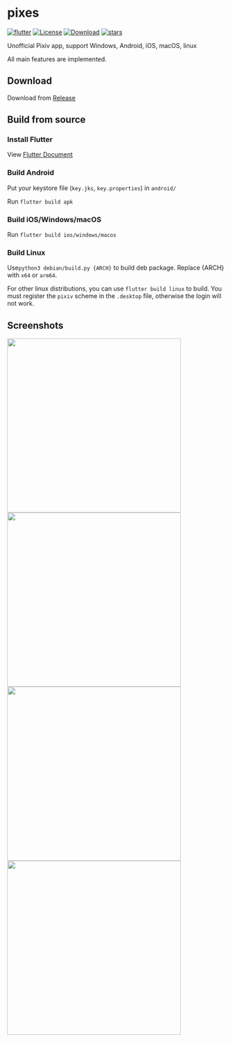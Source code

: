 # pixes

[![flutter](https://img.shields.io/badge/flutter-3.27.0-blue)](https://flutter.dev/) 
[![License](https://img.shields.io/github/license/wgh136/pixes)](https://github.com/wgh136/pixes/blob/master/LICENSE)
[![Download](https://img.shields.io/github/v/release/wgh136/pixes)](https://github.com/wgh136/pixes)
[![stars](https://img.shields.io/github/stars/wgh136/pixes)](https://github.com/wgh136/pixes/stargazers)

Unofficial Pixiv app, support Windows, Android, iOS, macOS, linux

All main features are implemented.

## Download

Download from [Release](https://github.com/wgh136/pixes/releases)

## Build from source

### Install Flutter

View [Flutter Document](https://flutter.dev/docs/get-started/install)

### Build Android

Put your keystore file (`key.jks`, `key.properties`) in `android/`

Run `flutter build apk`

### Build iOS/Windows/macOS

Run `flutter build ios/windows/macos`

### Build Linux

Use`python3 debian/build.py {ARCH}` to build deb package. Replace {ARCH} with `x64` or `arm64`.

For other linux distributions, you can use `flutter build linux` to build. 
You must register the `pixiv` scheme in the `.desktop` file, otherwise the login will not work.

## Screenshots

<img src="screenshots/1.png" style="width: 400px">
<img src="screenshots/2.png" style="width: 400px">
<img src="screenshots/3.png" style="width: 400px">
<img src="screenshots/4.png" style="width: 400px">
